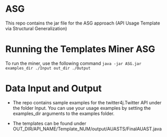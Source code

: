 # ASG
This repo contains the jar file for the ASG approach (API Usage Template via Structural Generalization)

# Running the Templates Miner ASG
To run the miner, use the following command 
```java -jar ASG.jar examples_dir ./Input out_dir ./Output ``` 

# Data Input and Output
* The repo contains sample examples for the twitter4j.Twitter API under the folder Input. You can use your usage examples by setting the examples_dir arguments to the examples folder.

* The templates can be found under OUT_DIR/API_NAME/Template_NUM/output/AUASTS/FinalAUAST.java


